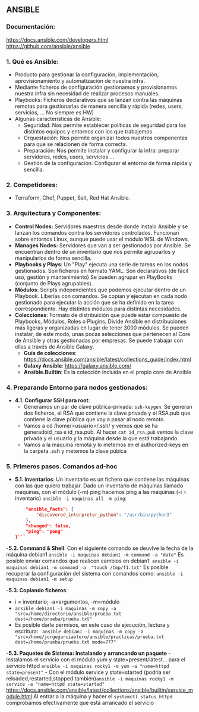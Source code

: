 ## ANSIBLE
### Documentación:
https://docs.ansible.com/developers.html
https://github.com/ansible/ansible

### 1. Qué es Ansible:
- Producto para gestionar la configuración, implementación, aprovisionamiento y automatización de nuestra infra.
- Mediante ficheros de configuración gestionamos y provisionamos nuestra infra sin necesidad de realizar procesos manuales.
- Playbooks: Ficheros declarativos que se lanzan contra las máquinas remotas para gestionarlas de manera sencilla y rápida (redes, users, servicios, ... No siempre es HW)
- Algunas características de Ansible: 
    - Seguridad: Nos permite establecer políticas de seguridad para los distintos equipos y entornos con los que trabajemos.
    - Orquestación: Nos permite organizar todos nuestros componentes para que se relacionen de forma correcta.
    - Preparación: Nos permite instalar y configurar la infra: preparar servidores, redes, users, servicios ...
    - Gestión de la configuración: Configurar el entorno de forma rápida y sencilla.

### 2. Competidores:
- Terraform, Chef, Puppet, Salt, Red Hat Ansible.

### 3. Arquitectura y Componentes:
- __Control Nodes:__ Servidores maestros desde donde instalo Ansible y se lanzan los comandos contra los servidores controlados.
    Funcionan sobre entornos Linux, aunque puede usar el módulo WSL de Windows.
- __Manages Nodes:__ Servidores que van a ser gestionados por Ansible. Se encuentran dentro de un inventario que nos permite agruparlos y manipularlos de forma sencilla.
- __Playbooks y Plays__: Un "Play" ejecuta una serie de tareas en los nodos gestionados. Son ficheros en formato YAML.  Son declarativos (de fácil uso, gestión y mantenimiento)
    Se pueden agrupar en PlayBooks (conjunto de Plays agrupables).
- __Módulos__: Scripts independientes que podemos ejecutar dentro de un Playbook. Liberías con comandos. Se copian y ejecutan en cada nodo gestionado para ejecutar la acción que se ha definido en la tarea correspondiente.
    Hay distintos módulos para distintas necesidades.
- __Colecciones__: Formato de distribuición que puede estar compuesto de Playbooks, Módulos, Roles  o Plugins. Divide Ansible en distribuciones más ligeras y organizadas en lugar de tener 3000 módulos. Se pueden instalar, de este modo, unas pocas selecciones que pertenecen al Core de Ansible y otras gestionadas por empresas. Se puede trabajar con ellas a través de Ansible Galaxy.
    - __Guía de colecciones__: https://docs.ansible.com/ansible/latest/collections_guide/index.html
    - __Galaxy Ansible__: https://galaxy.ansible.com/
    - __Ansible.Builtin__: Es la colección incluida en el propio core de Ansible


### 4. Preparando Entorno para nodos gestionados:
- __4.1. Configurar SSH para root__: 
    - Generamos un par de clave pública-privada: ```ssh-keygen```. Se generan dos ficheros, el RSA que contiene la clave privada y el RSA.pub que contiene la clave pública que voy a pasar al nodo remoto.
    - Vamos a cd /home/>usuario>/.ssh/  y vemos que se ha generadoid_rsa e id_rsa.pub. Al hacer ```cat id_rsa.pub``` vemos la clave privada y el usuario y la máquina desde la que está trabajando.
    - Vamos a la máquina remota y lo metemos en el authorized-keys en la carpeta .ssh y metemos la  clave púbica

### 5. Primeros pasos. Comandos ad-hoc
- __5.1. Inventarios__: Un inventario es un fichero que contiene las máquinas con las que quiero trabajar.
    Dado un inventario de máquinas llamado maquinas, con el módulo (-m) ping hacemos ping a las máquinas (-i = inventario) ```ansible -i maquinas all -m ping```:    
    ```json 192.168.50.2 | SUCCESS => {
        "ansible_facts": {
            "discovered_interpreter_python": "/usr/bin/python3"
        },
        "changed": false,
        "ping": "pong"
    }```

-__5.2. Command & Shell__:
Con el siguiente comando se deuvlve la fecha de la máquina debian1 ```ansible -i maquinas debian1 -m command -a "date"```
Es posible enviar comandos que realicen cambios en debian1: ```ansible -i maquinas debian1 -m command -a  "touch /tmp/f1.txt"```
Es posible recuperar la configuración del sistema con comandos como: ```ansible -i maquinas debian1 -m setup```

-__5.3. Copiando ficheros__:
  - i = inventario; -a=argumentos, -m=módulo
- ```ansible debian1 -i maquinas -m copy -a "src=/home/directorio/ansible/prueba.txt dest=/home/prueba/prueba.txt"```
- Es posible darle permisos, en este caso de ejecución, lectura y escritura:  ``` ansible debian1 -i maquinas -m copy -a "src=/home/jorgegarciaotero/ansible/practicas/prueba.txt dest=/home/prueba/prueba.txt mode=777"```

-__5.3. Paquetes de Sistema: Instalando y arrancando un paquete__ 
    - Instalamos el servicio con el módulo yum y state=present/latest... para el servicio httpd ```ansible -i maquinas rocky1 -m yum -a "name=httpd state=present"```
    - Con el módulo service y state=started (podría ser reloaded,restarted,stopped también)```ansible -i maquinas rocky1 -m service -a "name=httpd state=started"```
        https://docs.ansible.com/ansible/latest/collections/ansible/builtin/service_module.html
        Al entrar a la máquina y hacer el ```systemctl status httpd``` comprobamos efectivamente que está arrancado el servicio

